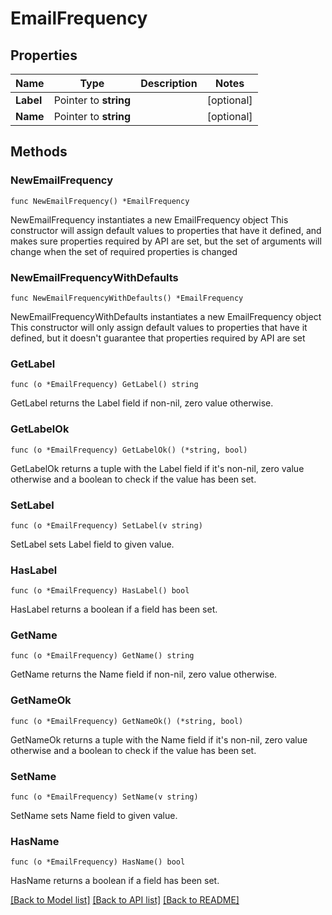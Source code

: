 # EmailFrequency

## Properties

Name | Type | Description | Notes
------------ | ------------- | ------------- | -------------
**Label** | Pointer to **string** |  | [optional] 
**Name** | Pointer to **string** |  | [optional] 

## Methods

### NewEmailFrequency

`func NewEmailFrequency() *EmailFrequency`

NewEmailFrequency instantiates a new EmailFrequency object
This constructor will assign default values to properties that have it defined,
and makes sure properties required by API are set, but the set of arguments
will change when the set of required properties is changed

### NewEmailFrequencyWithDefaults

`func NewEmailFrequencyWithDefaults() *EmailFrequency`

NewEmailFrequencyWithDefaults instantiates a new EmailFrequency object
This constructor will only assign default values to properties that have it defined,
but it doesn't guarantee that properties required by API are set

### GetLabel

`func (o *EmailFrequency) GetLabel() string`

GetLabel returns the Label field if non-nil, zero value otherwise.

### GetLabelOk

`func (o *EmailFrequency) GetLabelOk() (*string, bool)`

GetLabelOk returns a tuple with the Label field if it's non-nil, zero value otherwise
and a boolean to check if the value has been set.

### SetLabel

`func (o *EmailFrequency) SetLabel(v string)`

SetLabel sets Label field to given value.

### HasLabel

`func (o *EmailFrequency) HasLabel() bool`

HasLabel returns a boolean if a field has been set.

### GetName

`func (o *EmailFrequency) GetName() string`

GetName returns the Name field if non-nil, zero value otherwise.

### GetNameOk

`func (o *EmailFrequency) GetNameOk() (*string, bool)`

GetNameOk returns a tuple with the Name field if it's non-nil, zero value otherwise
and a boolean to check if the value has been set.

### SetName

`func (o *EmailFrequency) SetName(v string)`

SetName sets Name field to given value.

### HasName

`func (o *EmailFrequency) HasName() bool`

HasName returns a boolean if a field has been set.


[[Back to Model list]](../README.md#documentation-for-models) [[Back to API list]](../README.md#documentation-for-api-endpoints) [[Back to README]](../README.md)


